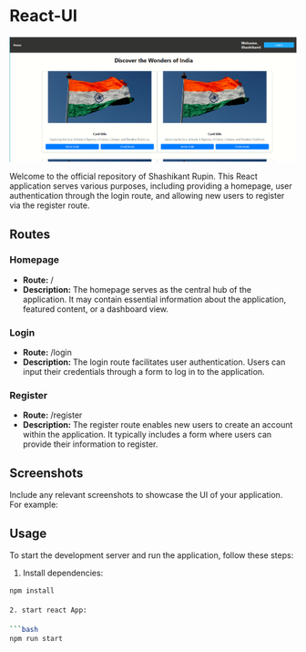 # React-UI
![Homepage Screenshot](./image.png)

Welcome to the official repository of Shashikant Rupin. This React application serves various purposes, including providing a homepage, user authentication through the login route, and allowing new users to register via the register route.

## Routes

### Homepage
- **Route:** /
- **Description:** The homepage serves as the central hub of the application. It may contain essential information about the application, featured content, or a dashboard view.

### Login
- **Route:** /login
- **Description:** The login route facilitates user authentication. Users can input their credentials through a form to log in to the application.

### Register
- **Route:** /register
- **Description:** The register route enables new users to create an account within the application. It typically includes a form where users can provide their information to register.

## Screenshots

Include any relevant screenshots to showcase the UI of your application. For example:


## Usage

To start the development server and run the application, follow these steps:

1. Install dependencies:

```bash
npm install

2. start react App:

```bash
npm run start

 
